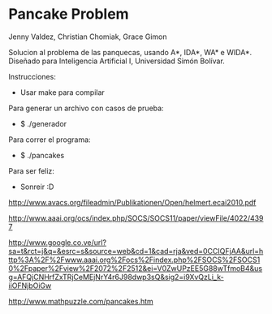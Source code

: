 Pancake Problem
===============
Jenny Valdez, Christian Chomiak, Grace Gimon

Solucion al problema de las panquecas, usando A\*, IDA\*, WA\* e WIDA\*.
Diseñado para Inteligencia Artificial I, Universidad Simón Bolívar.


Instrucciones:

* Usar make para compilar

Para generar un archivo con casos de prueba:
*	$ ./generador

Para correr el programa:
*	$ ./pancakes <archivo>

Para ser feliz:
*	Sonreir :D


http://www.avacs.org/fileadmin/Publikationen/Open/helmert.ecai2010.pdf

http://www.aaai.org/ocs/index.php/SOCS/SOCS11/paper/viewFile/4022/4397

http://www.google.co.ve/url?sa=t&rct=j&q=&esrc=s&source=web&cd=1&cad=rja&ved=0CCIQFjAA&url=http%3A%2F%2Fwww.aaai.org%2Focs%2Findex.php%2FSOCS%2FSOCS10%2Fpaper%2Fview%2F2072%2F2512&ei=V0ZwUPzEE5G88wTfmoB4&usg=AFQjCNHrfZxTRjCeMEjNrY4r6J98dwp3sQ&sig2=i9XvQzLi_k-iiOFNjbOiGw

http://www.mathpuzzle.com/pancakes.htm
